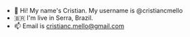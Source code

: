 - 👋 Hi! My name's Cristian. My username is @cristiancmello
- :brazil: I'm live in Serra, Brazil.
- 📫 Email is cristianc.mello@gmail.com
